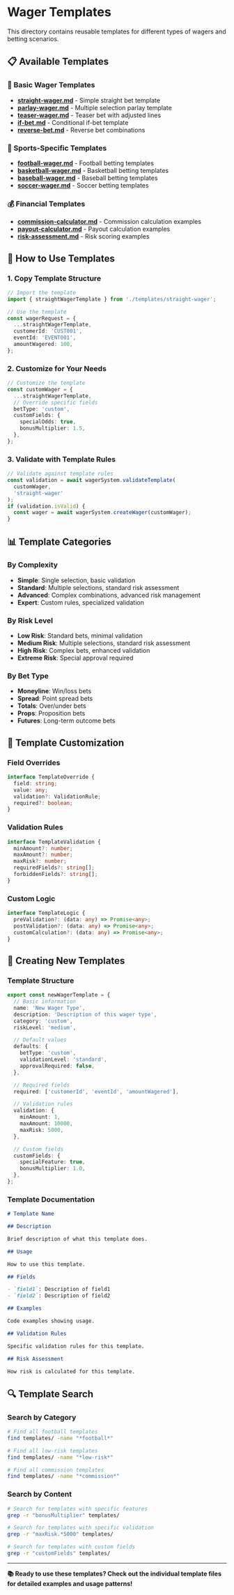 # Wager Templates

This directory contains reusable templates for different types of wagers and
betting scenarios.

## 📋 **Available Templates**

### **🎯 Basic Wager Templates**

- **[straight-wager.md](./straight-wager.md)** - Simple straight bet template
- **[parlay-wager.md](./parlay-wager.md)** - Multiple selection parlay template
- **[teaser-wager.md](./teaser-wager.md)** - Teaser bet with adjusted lines
- **[if-bet.md](./if-bet.md)** - Conditional if-bet template
- **[reverse-bet.md](./reverse-bet.md)** - Reverse bet combinations

### **🏈 Sports-Specific Templates**

- **[football-wager.md](./sports/football-wager.md)** - Football betting
  templates
- **[basketball-wager.md](./sports/basketball-wager.md)** - Basketball betting
  templates
- **[baseball-wager.md](./sports/baseball-wager.md)** - Baseball betting
  templates
- **[soccer-wager.md](./sports/soccer-wager.md)** - Soccer betting templates

### **💰 Financial Templates**

- **[commission-calculator.md](./financial/commission-calculator.md)** -
  Commission calculation examples
- **[payout-calculator.md](./financial/payout-calculator.md)** - Payout
  calculation examples
- **[risk-assessment.md](./financial/risk-assessment.md)** - Risk scoring
  examples

## 🚀 **How to Use Templates**

### **1. Copy Template Structure**

```typescript
// Import the template
import { straightWagerTemplate } from './templates/straight-wager';

// Use the template
const wagerRequest = {
  ...straightWagerTemplate,
  customerId: 'CUST001',
  eventId: 'EVENT001',
  amountWagered: 100,
};
```

### **2. Customize for Your Needs**

```typescript
// Customize the template
const customWager = {
  ...straightWagerTemplate,
  // Override specific fields
  betType: 'custom',
  customFields: {
    specialOdds: true,
    bonusMultiplier: 1.5,
  },
};
```

### **3. Validate with Template Rules**

```typescript
// Validate against template rules
const validation = await wagerSystem.validateTemplate(
  customWager,
  'straight-wager'
);
if (validation.isValid) {
  const wager = await wagerSystem.createWager(customWager);
}
```

## 📊 **Template Categories**

### **By Complexity**

- **Simple**: Single selection, basic validation
- **Standard**: Multiple selections, standard risk assessment
- **Advanced**: Complex combinations, advanced risk management
- **Expert**: Custom rules, specialized validation

### **By Risk Level**

- **Low Risk**: Standard bets, minimal validation
- **Medium Risk**: Multiple selections, standard risk assessment
- **High Risk**: Complex bets, enhanced validation
- **Extreme Risk**: Special approval required

### **By Bet Type**

- **Moneyline**: Win/loss bets
- **Spread**: Point spread bets
- **Totals**: Over/under bets
- **Props**: Proposition bets
- **Futures**: Long-term outcome bets

## 🔧 **Template Customization**

### **Field Overrides**

```typescript
interface TemplateOverride {
  field: string;
  value: any;
  validation?: ValidationRule;
  required?: boolean;
}
```

### **Validation Rules**

```typescript
interface TemplateValidation {
  minAmount?: number;
  maxAmount?: number;
  maxRisk?: number;
  requiredFields?: string[];
  forbiddenFields?: string[];
}
```

### **Custom Logic**

```typescript
interface TemplateLogic {
  preValidation?: (data: any) => Promise<any>;
  postValidation?: (data: any) => Promise<any>;
  customCalculation?: (data: any) => Promise<any>;
}
```

## 📝 **Creating New Templates**

### **Template Structure**

```typescript
export const newWagerTemplate = {
  // Basic information
  name: 'New Wager Type',
  description: 'Description of this wager type',
  category: 'custom',
  riskLevel: 'medium',

  // Default values
  defaults: {
    betType: 'custom',
    validationLevel: 'standard',
    approvalRequired: false,
  },

  // Required fields
  required: ['customerId', 'eventId', 'amountWagered'],

  // Validation rules
  validation: {
    minAmount: 1,
    maxAmount: 10000,
    maxRisk: 5000,
  },

  // Custom fields
  customFields: {
    specialFeature: true,
    bonusMultiplier: 1.0,
  },
};
```

### **Template Documentation**

```markdown
# Template Name

## Description

Brief description of what this template does.

## Usage

How to use this template.

## Fields

- `field1`: Description of field1
- `field2`: Description of field2

## Examples

Code examples showing usage.

## Validation Rules

Specific validation rules for this template.

## Risk Assessment

How risk is calculated for this template.
```

## 🔍 **Template Search**

### **Search by Category**

```bash
# Find all football templates
find templates/ -name "*football*"

# Find all low-risk templates
find templates/ -name "*low-risk*"

# Find all commission templates
find templates/ -name "*commission*"
```

### **Search by Content**

```bash
# Search for templates with specific features
grep -r "bonusMultiplier" templates/

# Search for templates with specific validation
grep -r "maxRisk.*5000" templates/

# Search for templates with custom fields
grep -r "customFields" templates/
```

---

**📚 Ready to use these templates? Check out the individual template files for
detailed examples and usage patterns!**
